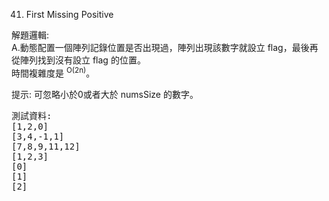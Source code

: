 41. First Missing Positive  

解題邏輯:  
A.動態配置一個陣列記錄位置是否出現過，陣列出現該數字就設立 flag，最後再從陣列找到沒有設立 flag 的位置。  
時間複雜度是 <sup>O(2n)</sup>。  

提示: 可忽略小於0或者大於 numsSize 的數字。  

<pre>
測試資料:
[1,2,0]
[3,4,-1,1]
[7,8,9,11,12]
[1,2,3]
[0]
[1]
[2]
</pre>
